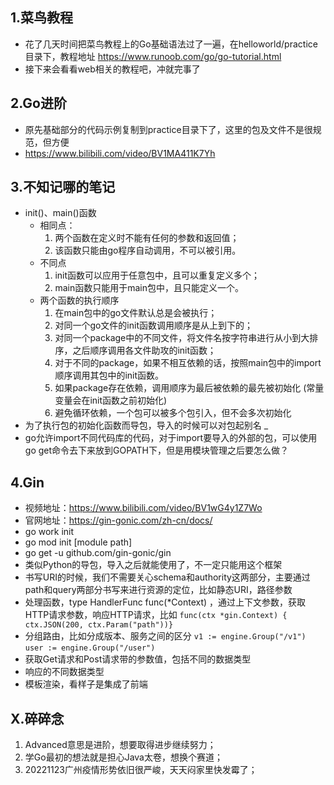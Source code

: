 ## 1.菜鸟教程
- 花了几天时间把菜鸟教程上的Go基础语法过了一遍，在helloworld/practice目录下，教程地址 
  https://www.runoob.com/go/go-tutorial.html
- 接下来会看看web相关的教程吧，冲就完事了

## 2.Go进阶
- 原先基础部分的代码示例复制到practice目录下了，这里的包及文件不是很规范，但方便
- https://www.bilibili.com/video/BV1MA411K7Yh

## 3.不知记哪的笔记 
- init()、main()函数
  - 相同点：
    1. 两个函数在定义时不能有任何的参数和返回值；
    2. 该函数只能由go程序自动调用，不可以被引用。
  - 不同点
    1. init函数可以应用于任意包中，且可以重复定义多个；
    2. main函数只能用于main包中，且只能定义一个。
  - 两个函数的执行顺序
    1. 在main包中的go文件默认总是会被执行；
    2. 对同一个go文件的init函数调用顺序是从上到下的；
    3. 对同一个package中的不同文件，将文件名按字符串进行从小到大排序，之后顺序调用各文件助攻的init函数；
    4. 对于不同的package，如果不相互依赖的话，按照main包中的import顺序调用其包中的init函数。
    5. 如果package存在依赖，调用顺序为最后被依赖的最先被初始化 (常量变量会在init函数之前初始化)
    6. 避免循环依赖，一个包可以被多个包引入，但不会多次初始化
- 为了执行包的初始化函数而导包，导入的时候可以对包起别名 _
- go允许import不同代码库的代码，对于import要导入的外部的包，可以使用go get命令去下来放到GOPATH下，但是用模块管理之后要怎么做？

## 4.Gin
- 视频地址：https://www.bilibili.com/video/BV1wG4y1Z7Wo
- 官网地址：https://gin-gonic.com/zh-cn/docs/
- go work init 
- go mod init [module path]
- go get -u github.com/gin-gonic/gin
- 类似Python的导包，导入之后就能使用了，不一定只能用这个框架
- 书写URI的时候，我们不需要关心schema和authority这两部分，主要通过path和query两部分书写来进行资源的定位，比如静态URI，路径参数
- 处理函数，type HandlerFunc func(*Context) ，通过上下文参数，获取HTTP请求参数，响应HTTP请求，比如 `func(ctx *gin.Context) { ctx.JSON(200, ctx.Param("path"))}`
- 分组路由，比如分成版本、服务之间的区分 `v1 := engine.Group("/v1")`  `user := engine.Group("/user")`
- 获取Get请求和Post请求带的参数值，包括不同的数据类型
- 响应的不同数据类型
- 模板渲染，看样子是集成了前端

## X.碎碎念
1. Advanced意思是进阶，想要取得进步继续努力；
2. 学Go最初的想法就是担心Java太卷，想换个赛道；
3. 20221123广州疫情形势依旧很严峻，天天闷家里快发霉了；